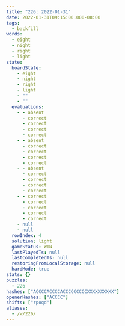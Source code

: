 ```yaml
---
title: "226: 2022-01-31"
date: 2022-01-31T09:15:00.000-08:00
tags:
  - backfill
words:
  - eight
  - night
  - right
  - light
state:
  boardState:
    - eight
    - night
    - right
    - light
    - ""
    - ""
  evaluations:
    - - absent
      - correct
      - correct
      - correct
      - correct
    - - absent
      - correct
      - correct
      - correct
      - correct
    - - absent
      - correct
      - correct
      - correct
      - correct
    - - correct
      - correct
      - correct
      - correct
      - correct
    - null
    - null
  rowIndex: 4
  solution: light
  gameStatus: WIN
  lastPlayedTs: null
  lastCompletedTs: null
  restoringFromLocalStorage: null
  hardMode: true
stats: {}
puzzles:
  - 226
hashes: ["ACCCCACCCCACCCCCCCCCXXXXXXXXXX"]
openerHashes: ["ACCCC"]
shifts: ["rpoqd"]
aliases:
  - /w/226/
---
```

<!-- more -->

